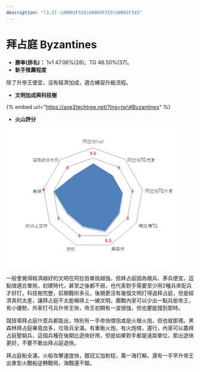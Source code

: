 ```yaml
---
description: "(3.2) \U0001F315\U0001F315\U0001F315"
---
```


# 拜占庭 Byzantines

* **勝率\(排名\)：** 1v1 47.06%\(28\)。TG 46.50%\(37\)。
* **新手推薦程度**

除了升帝王便宜，沒有經濟加成，適合練習升級流程。

* **文明加成與科技樹**

{% embed url="https://aoe2techtree.net/?lng=tw\#Byzantines" %}

* **火山評分**

![](../.gitbook/assets/image%20%288%29.png)

一般會覺得經濟越好的文明在阿拉伯單挑越強，但拜占庭因為槍兵、茅兵便宜，這點很適合單挑，封建時代，甚至之後都不弱，也代表對手需要至少用2種兵來配兵才好打，科技樹完整，前期戰術多元，後期更沒有幾個文明打得過拜占庭，但是經濟真的太差，讓拜占庭不太能稱得上一線文明。團戰內家可以少出一點兵偷帝王，有小優勢，外家打弓兵升帝王快，帝王初期有一波很強，但也要能撐到那時。

競技場拜占庭什麼兵都能出，特別有一手帝快僧侶或是火槍火炮，但也就那樣。黑森林拜占庭畢竟血多，垃圾兵全滿，有重衝火炮，有火炮塔，還行，內家可以農拜占庭聖騎兵，這個兵種在後期比遊俠好用，但是如果對手都是遠距單位，那出遊俠更好，不要不敢出拜占庭遊俠。

拜占庭船全滿，火船攻擊速度快，銀冠又加射程，萬一海打輸，還有一手早升帝王出重型火戰船逆轉戰局，海戰還不錯。




